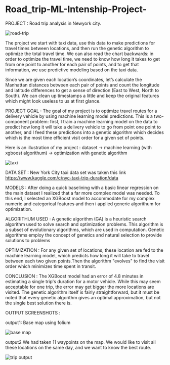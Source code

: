 # Road_trip-ML-Intenship-Project-

PROJECT : Road trip analysis in Newyork city. 

![road-trip](https://user-images.githubusercontent.com/89789110/138128876-bf7c69c4-8109-4e63-acf3-2e80e6893ebd.jpg)


The project we start with taxi data, use this data to make predictions for travel times between locations, and then run the genetic algorithm to optimize the total travel time. We can also read the chart backwards: in order to optimize the travel time, we need to know how long it takes to get from one point to another for each pair of points, and to get that information, we use predictive modeling based on the taxi data.

Since we are given each location’s coordinates, let’s calculate the Manhattan distances between each pair of points and count the longitude and latitude differences to get a sense of direction (East to West, North to South). We can clean up timestamps a little and keep the original features which might look useless to us at first glance.

PROJECT GOAL : The goal of my project is to optimize travel routes for a delivery vehicle by using machine learning model predictions. This is a two-component problem: first, I                train a machine learning model on the data to predict how long it will take a delivery vehicle to go from point one point to another, and I feed these                            predictions into a genetic algorithm which decides which is the most time efficient visit order for a given set of points.

Here is an illustration of my project : dataset  -> machine learning (with xgboost algorithum)  -> optimization with genetic algorithm

![taxi](https://user-images.githubusercontent.com/89789110/138128131-20e8d176-06a0-493f-954a-ff32c4a2dff6.png)

DATA SET :  New York City taxi data set was taken this link  https://www.kaggle.com/c/nyc-taxi-trip-duration/data

MODELS :  After doing a quick baselining with a basic linear regression on the main dataset I realized that a far more complex model was needed. To this end, I selected an                 XGBoost model to accommodate for my complex numeric and categorical features and then i applied generic algorithum for optimization.

ALGORITHUM USED : A genetic algorithm (GA) is a heuristic search algorithm used to solve search and optimization problems. This algorithm is a subset of evolutionary algorithms,                   which are used in computation. Genetic algorithms employ the concept of genetics and natural selection to provide solutions to problems

OPTIMIZATION  : For any given set of locations, these location are fed to the machine learning model, which predicts how long it will take to travel between each two given                       points.Then the algorithm "evolves" to find the visit order which minimizes time spent in transit.

CONCLUSION : The XGBoost model had an error of 4.8 minutes in estimating a single trip's duration for a motor vehicle. While this may seem acceptable for one trip, the error may              get bigger the more locations are visited. The genetic algorithm itself is fairly straightforward, but it must be noted that every genetic algorithm gives an                    optimal approximation, but not the single best solution there is.

OUTPUT SCREENSHOTS : 

output1: Base map using folium 
        
 ![base map](https://user-images.githubusercontent.com/89789110/138131261-74730b56-e450-4b5c-895e-b187efb4522c.png)


output2 We had taken 11 waypoints on the map. We would like  to visit all these locations on the same day, and we want to know the best route.
           
![trip  output](https://user-images.githubusercontent.com/89789110/138130924-b75f521d-0e2e-48b2-822a-5879b20411e2.png)


                       





